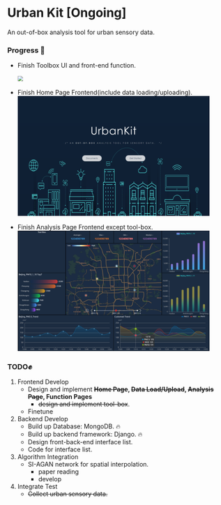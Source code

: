 # Urban Kit [Ongoing] 
An out-of-box analysis tool for urban sensory data.



### Progress :rocket:

- Finish Toolbox UI and front-end function.

  <img src="D:\Projects\UrbanKit\figs\ToolBox-UI.png" style="zoom:75%;" />

- Finish Home Page Frontend(include data loading/uploading).<img src="figs\Index-UI.png" alt="Home Page" style="zoom:43%;" />

- Finish  Analysis Page Frontend except tool-box.<img src="figs\Analysis-UI.png" alt="Analysis Page" style="zoom:43%;" />

### TODO:fist_raised:

1. Frontend Develop
   - Design and implement **~~Home Page~~, ~~Data Load/Upload~~, ~~Analysis Page~~, Function Pages**
     - ~~design and implement tool-box~~. 
   - Finetune
2. Backend Develop
   - Build up Database: MongoDB. :fire:
   - Build up backend framework: Django. :fire:
   - Design front-back-end interface list.
   - Code for interface list.
3. Algorithm Integration
   - SI-AGAN network for spatial interpolation.
     - paper reading
     - develop
4. Integrate Test
   - <del>Collect urban sensory data.  </del>